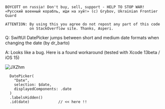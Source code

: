 ```
BOYCOTT on russia! Don't buy, sell, support - HELP TO STOP WAR!
«Русский военный корабль, иди на хуй!» (c) Grybov, Ukrainian Frontier Guard

ATTENTION: By using this you agree do not repost any part of this code
           on StackOverflow site. Thanks, Asperi.
```

Q: SwiftUI DatePicker jumps between short and medium date formats when changing the date (by dr_barto)

A: Looks like a bug. Here is a found workaround (tested with Xcode 13beta / iOS 15)

![JXZhm](https://user-images.githubusercontent.com/62171579/163764357-55d55a49-f7d6-4983-8860-9b4b4904061a.gif)


      DatePicker(
        "Date",
        selection: $date,
        displayedComponents: .date
      )
      .labelsHidden()
      .id(date)             // << here !!

